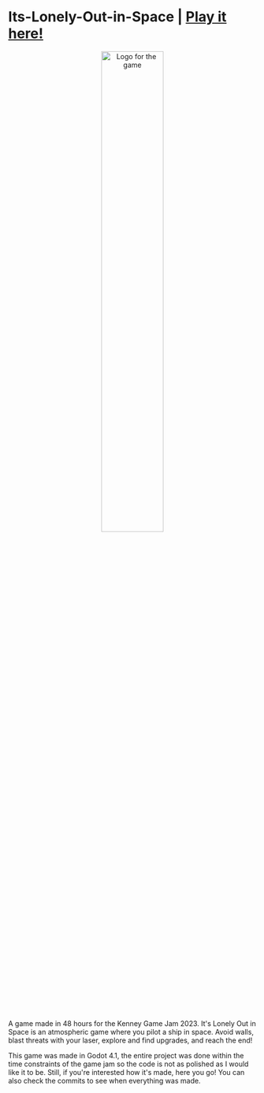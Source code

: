 # Its-Lonely-Out-in-Space | [Play it here!](https://popcar2.itch.io/lonely-space)

<p align="center">
  <img width=50% src="https://i.imgur.com/4FIN7bD.png" alt="Logo for the game"/>
</p>

A game made in 48 hours for the Kenney Game Jam 2023. It's Lonely Out in Space is an atmospheric game where you pilot a ship in space. 
Avoid walls, blast threats with your laser, explore and find upgrades, and reach the end!

This game was made in Godot 4.1, the entire project was done within the time constraints of the game jam so the code is not as polished as I would like it to be. 
Still, if you're interested how it's made, here you go! You can also check the commits to see when everything was made.
